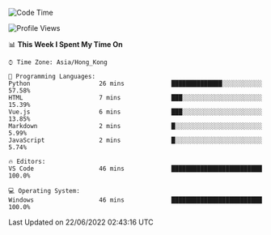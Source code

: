 <!--START_SECTION:waka-->
![Code Time](http://img.shields.io/badge/Code%20Time-26%20hrs%209%20mins-blue)

![Profile Views](http://img.shields.io/badge/Profile%20Views-8-blue)

📊 **This Week I Spent My Time On** 

```text
⌚︎ Time Zone: Asia/Hong_Kong

💬 Programming Languages: 
Python                   26 mins             ██████████████░░░░░░░░░░░   57.58% 
HTML                     7 mins              ███░░░░░░░░░░░░░░░░░░░░░░   15.39% 
Vue.js                   6 mins              ███░░░░░░░░░░░░░░░░░░░░░░   13.85% 
Markdown                 2 mins              █░░░░░░░░░░░░░░░░░░░░░░░░   5.99% 
JavaScript               2 mins              █░░░░░░░░░░░░░░░░░░░░░░░░   5.74%

🔥 Editors: 
VS Code                  46 mins             █████████████████████████   100.0%

💻 Operating System: 
Windows                  46 mins             █████████████████████████   100.0%

```


 Last Updated on 22/06/2022 02:43:16 UTC
<!--END_SECTION:waka-->
